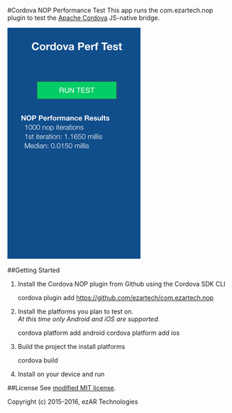 #Cordova NOP Performance Test
This app runs the com.ezartech.nop plugin to test the [Apache Cordova](https://cordova.apache.org/) 
JS-native bridge.  
  
![screenshot](screenshot.jpg)


##Getting Started
1. Install the Cordova NOP plugin from Github using the Cordova SDK CLI

    cordova plugin add https://github.com/ezartech/com.ezartech.nop

2. Install the platforms you plan to test on.  
*At this time only Android and iOS are supported.*  

    cordova platform add android
    cordova platform add ios

3. Build the project the install platforms  

    cordova build

4. Install on your device and run  
  
  
##License
See [modified MIT license](LICENSE).  
  
  
Copyright (c) 2015-2016, ezAR Technologies